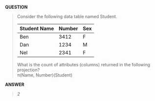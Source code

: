 [comment]: <> (Written: 20-Mar-2020)

<b> QUESTION </b>
> Consider the following data table named Student.
>
> | Student Name | Number | Sex |
> |--------------|--------|-----|
> | Ben          | 3412   | F   |
> | Dan          | 1234   | M   |
> | Nel          | 2341   | F   |
>
> What is the count of attributes (columns) returned in the following projection? <br>
&#960;(Name, Number)(Student)

<b>ANSWER</b>
> _2_
